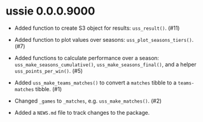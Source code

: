 # ussie 0.0.0.9000

* Added function to create S3 object for results: `uss_result()`. (#11)

* Added function to plot values over seasons: `uss_plot_seasons_tiers()`. (#7)

* Added functions to calculate performance over a season: `uss_make_seasons_cumulative()`, `uss_make_seasons_final()`, and a helper `uss_points_per_win()`. (#5)

* Added `uss_make_teams_matches()` to convert a `matches` tibble to a `teams-matches` tibble. (#1)

* Changed `_games` to `_matches`, e.g. `uss_make_matches()`. (#2)

* Added a `NEWS.md` file to track changes to the package.
